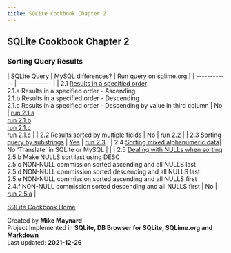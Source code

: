 ```yaml
---
title: SQLite Cookbook Chapter 2
---
```

## SQLite Cookbook Chapter 2

### Sorting Query Results

| SQLite Query        | MySQL differences? | Run query on sqlime.org |
| ------------ | ------------ |
| 2.1 [Results in a specified order](https://github.com/bibliodatos/SQLite_Cookbook/blob/main/chapter_2/2.1.sql)<BR>
2.1.a  Results in a specified order - Ascending<BR>2.1.b  Results in a specified order - Descending<BR>2.1.c Results in a specified order - Descending by value in third column | No | [run 2.1.a](https://sqlime.org/#gist:d4c9c5d7fde993304b59fdb51059701f)<BR>[run 2.1.b](https://sqlime.org/#gist:6c6cc239ea780bd808948c2f6e8a02ed)<BR>[run 2.1.c](https://sqlime.org/#gist:e5943e9e3bb4d1304d850e3693b48272)<BR>[run 2.1.c](https://sqlime.org/#gist:e5943e9e3bb4d1304d850e3693b48272) |
| 2.2 [Results sorted by multiple fields](https://github.com/bibliodatos/SQLite_Cookbook/blob/main/chapter_2/2.2.sql) | No | [run 2.2](https://sqlime.org/#gist:d0d5f1ff743bf98c628efc437c906102) |
| 2.3 [Sorting query by substrings](https://github.com/bibliodatos/SQLite_Cookbook/blob/main/chapter_2/2.3.sql) | [Yes](len.html) | [run 2.3](https://sqlime.org/#gist:bdcd7b9f6ba74a4704ae9a2ef8f0aaeb) |
| 2.4 [Sorting mixed alphanumeric data](https://github.com/bibliodatos/SQLite_Cookbook/blob/main/chapter_2/2.4.sql)| No 'Translate' in SQLite or MySQL | |
| 2.5 [Dealing with NULLs when sorting](https://github.com/bibliodatos/SQLite_Cookbook/blob/main/chapter_2/2.5.sql)<BR>2.5.b Make NULLS sort last using DESC<BR>2.5.c NON-NULL commission sorted ascending and all NULLS last<BR>2.5.d NON-NULL commission sorted descending and all NULLS last<BR>2.5.e NON-NULL commission sorted ascending and all NULLS first<BR>2.4.f NON-NULL commission sorted descending and all NULLS first | No | [run 2.5.a](https://sqlime.org/#gist:537dc372b70fcf51f7192026d99c32c1) |

[SQLite Cookbook Home](./index.html)

Created by **Mike Maynard**<BR>
Project Implemented in **SQLite, DB Browser for SQLite, SQLime.org and Markdown**<BR>
Last updated: **2021-12-26**
